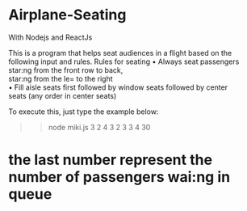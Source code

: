 # Airplane-Seating 

With Nodejs and ReactJs

This is	a	program	that	helps	seat	audiences	in	a	flight	based	on	the	
following	input	and	rules.
Rules	for	seating	
• Always	seat	passengers	star:ng	from	the	front	row	to	back,	
star:ng	from	the	le=	to	the	right	
• Fill	aisle	seats	first	followed	by	window	seats	followed	by	center	
seats	(any	order	in	center	seats)	

To execute this, just type the example below:
>> node miki.js 3 2 4 3 2 3 3 4 30
# the last number represent the number	of	passengers	wai:ng	in	queue

